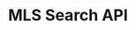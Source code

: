 ---
title: MLS Search API
excerpt: Find property listings on-the-market that fit your specific criteria.
api:
  file: mls-apis.json
  operationId: mls-search-api
deprecated: false
hidden: false
metadata:
  title: ''
  description: ''
  robots: index
next:
  description: ''
---